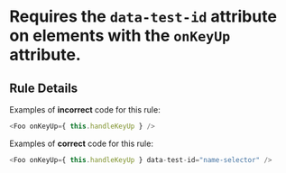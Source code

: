 # Requires the `data-test-id` attribute on elements with the `onKeyUp` attribute.

## Rule Details

Examples of **incorrect** code for this rule:

```js
<Foo onKeyUp={ this.handleKeyUp } />
```

Examples of **correct** code for this rule:

```js
<Foo onKeyUp={ this.handleKeyUp } data-test-id="name-selector" />
```

